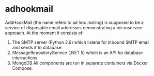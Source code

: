 # adhookmail 

AddHookMail (the name refers to ad hoc mailing) is supposed to be a service of disposable email addresses demonstrating a microservice approach.
At the moment it consists of:
1) The SMTP server (Python 3.9) which listens for inbound SMTP email and sends it to database. 
2) MessageRepositoryService (.NET 5) which is an API for database interractions. 
3) MongoDB 
All components are run in separate containers via Docker Compose.
